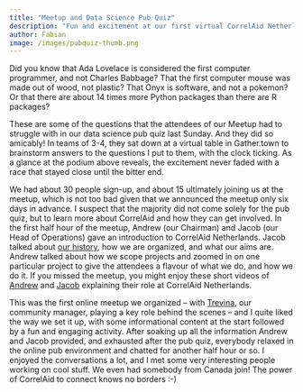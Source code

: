 ```yaml
---
title: "Meetup and Data Science Pub Quiz"
description: "Fun and excitement at our first virtual CorrelAid Netherlands meetup"
author: Fabian
image: /images/pubquiz-thumb.png
---
```

Did you know that Ada Lovelace is considered the first computer programmer, and not Charles Babbage? That the first computer mouse was made out of wood, not plastic? That Onyx is software, and not a pokemon? Or that there are about 14 times more Python packages than there are R packages?

These are some of the questions that the attendees of our Meetup had to struggle with in our data science pub quiz last Sunday. And they did so amicably! In teams of 3-4, they sat down at a virtual table in Gather.town to brainstorm answers to the questions I put to them, with the clock ticking. As a glance at the podium above reveals, the excitement never faded with a race that stayed close until the bitter end.

We had about 30 people sign-up, and about 15 ultimately joining us at the meetup, which is not too bad given that we announced the meetup only six days in advance. I suspect that the majority did not come solely for the pub quiz, but to learn more about CorrelAid and how they can get involved. In the first half hour of the meetup, Andrew (our Chairman) and Jacob (our Head of Operations) gave an introduction to CorrelAid Netherlands. Jacob talked about [our history](https://correlaid.nl/blog/stichting-foundation/), how we are organized, and what our aims are. Andrew talked about how we scope projects and zoomed in on one particular project to give the attendees a flavour of what we do, and how we do it. If you missed the meetup, you might enjoy these short videos of [Andrew](https://www.facebook.com/CorrelAidXNetherlands/posts/2997075560393942) and [Jacob](https://www.facebook.com/CorrelAidXNetherlands/posts/3002274843207347) explaining their role at CorrelAid Netherlands.

This was the first online meetup we organized – with [Trevina](https://www.facebook.com/CorrelAidXNetherlands/posts/3017880471646784), our community manager, playing a key role behind the scenes – and I quite liked the way we set it up, with some informational content at the start followed by a fun and engaging activity. After soaking up all the information Andrew and Jacob provided, and exhausted after the pub quiz, everybody relaxed in the online pub environment and chatted for another half hour or so. I enjoyed the conversations a lot, and I met some very interesting people working on cool stuff. We even had somebody from Canada join! The power of CorrelAid to connect knows no borders :-)
